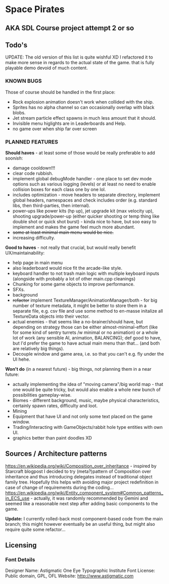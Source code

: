 # Space Pirates

## AKA SDL Course project attempt 2 or so

## Todo's
UPDATE: The old version of this list is quite wishful XD I refactored it to make more sense in regards to the actual state of the game. that is fully playable demo devoid of much content.
### KNOWN BUGS
Those of course should be handled in the first place:
- Rock explosion animation doesn't work when collided with the ship.
- Sprites has no alpha channel so can occasionally overlap with black blobs.
- Jet stream particle effect spawns in much less amount that it should.
- Invisible menu higlights are in Leaderboards and Help.
- no game over when ship far over screen

### PLANNED FEATURES
**Should haves** - at least some of those would be really preferable to add soon*ish*:
- damage cooldown!!!
- clear code rubbish.
- implement global debugMode handler - one place to set dev mode options such as various logging (levels) or at least no need to enable collision boxes for each class one by one lol.
- includes optimization - move headers to separate directory, implement global headers, namespaces and check includes order (e.g. standard libs, then third-parties, then internal).
- power-ups like power kits (hp up), jet upgrade kit (max velocity up), shooting upgrade/power-up (either quicker shooting or temp thing like double shot or quick shot burst) - kinda nice to have, but soo easy to implement and makes the game feel much more abundant.
- ~~some at least minimal main menu would be nice.~~
- increasing difficulty.

**Good to haves** - not really that crucial, but would really benefit UX/maintainability:
- help page in main menu
- also leaderboard would nice fit the arcade-like style.
- keyboard handler to not trash main logic with multiple keyboard inputs (alongside with probably a lot of other main.cpp cleanings)
- Chunking for some game objects to improve performance.
- SFXs.
- background
- ~~refactor~~ implement TextureManager/AnimationManager/both - for big number of texture metadata, it might be better to store them in a separate file, e.g. csv file and use some method to en-masse initalize all TextureData objects into their vector.
- actual enemies - that seems like a no-brainer/should have, but depending on strategy those can be either almost-minimal-effort (like for some kind of sentry turrets /w minimal or no animation) or a whole lot of work (any sensible AI, animation, BALANCING); def good to have, but I'd prefer the game to have actual main menu than that... (and both are relatively big things).
- Decouple window and game area, i.e. so that you can't e.g. fly under the UI hehe.

**Won't do** (in a nearest future) - big things, not planning them in a near future:
- actually implementing the idea of "moving camera"/big world map - that one would be quite tricky, but would also enable a whole new bunch of possibilities gameplay-wise.
- Biomes - different background, music, maybe physical characteristics, certainly spawn rates, difficulty and loot.
- Mining
- Equipment that have UI and not only some text placed on the game window.
- Trading/Interacting with GameObjects/rabbit hole type entities with own UI.
- graphics better than paint doodles XD
 
## Sources / Architecture patterns
https://en.wikipedia.org/wiki/Composition_over_inheritance - inspired by Starcraft blogpost I decided to try (meta?)pattern of Composition over inheritance and thus introducing delegates instead of traditional object family tree. Hopefully this helps with avoiding major project redefinition in case of change of requirements during the coding...
https://en.wikipedia.org/wiki/Entity_component_system#Common_patterns_in_ECS_use - actually, it was randomly recommended by Gemini and seemed like a reasonable next step after adding basic components to the game.

**Update:** I currently rolled-back most component-based code from the main branch; this might however eventually be an useful thing, but might also require quite some refactor...

## Licensing

### Font Details
Designer Name: 	Astigmatic One Eye Typographic Institute
Font License: 	Public domain, GPL, OFL
Website: 	http://www.astigmatic.com